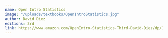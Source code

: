 ```yaml
---
name: Open Intro Statistics
image: "/uploads/textbooks/OpenIntroStatistics.jpg"
author: David Diez
editions: 3rd
link: https://www.amazon.com/OpenIntro-Statistics-Third-David-Diez/dp/194345003X
---
```

